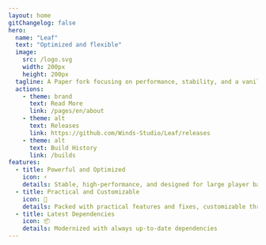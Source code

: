 ```yaml
---
layout: home
gitChangelog: false
hero:
  name: "Leaf"
  text: "Optimized and flexible"
  image:
    src: /logo.svg
    width: 200px
    height: 200px
  tagline: A Paper fork focusing on performance, stability, and a vanilla-like experience
  actions:
    - theme: brand
      text: Read More
      link: /pages/en/about
    - theme: alt
      text: Releases
      link: https://github.com/Winds-Studio/Leaf/releases
    - theme: alt
      text: Build History
      link: /builds
features:
  - title: Powerful and Optimized
    icon: ⚡
    details: Stable, high-performance, and designed for large player bases
  - title: Practical and Customizable
    icon: 🧬
    details: Packed with practical features and fixes, customizable through configurations
  - title: Latest Dependencies
    icon: 📦
    details: Modernized with always up-to-date dependencies
---
```

